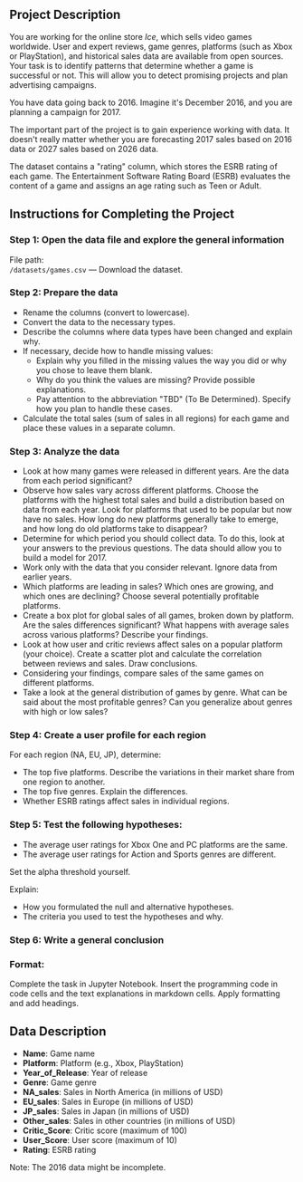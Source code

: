 ## Project Description

You are working for the online store *Ice*, which sells video games worldwide. User and expert reviews, game genres, platforms (such as Xbox or PlayStation), and historical sales data are available from open sources. Your task is to identify patterns that determine whether a game is successful or not. This will allow you to detect promising projects and plan advertising campaigns.

You have data going back to 2016. Imagine it's December 2016, and you are planning a campaign for 2017.

The important part of the project is to gain experience working with data. It doesn't really matter whether you are forecasting 2017 sales based on 2016 data or 2027 sales based on 2026 data.

The dataset contains a "rating" column, which stores the ESRB rating of each game. The Entertainment Software Rating Board (ESRB) evaluates the content of a game and assigns an age rating such as Teen or Adult.

## Instructions for Completing the Project

### Step 1: Open the data file and explore the general information

File path:  
`/datasets/games.csv` — Download the dataset.

### Step 2: Prepare the data

- Rename the columns (convert to lowercase).
- Convert the data to the necessary types.
- Describe the columns where data types have been changed and explain why.
- If necessary, decide how to handle missing values:
  - Explain why you filled in the missing values the way you did or why you chose to leave them blank.
  - Why do you think the values are missing? Provide possible explanations.
  - Pay attention to the abbreviation "TBD" (To Be Determined). Specify how you plan to handle these cases.
- Calculate the total sales (sum of sales in all regions) for each game and place these values in a separate column.

### Step 3: Analyze the data

- Look at how many games were released in different years. Are the data from each period significant?
- Observe how sales vary across different platforms. Choose the platforms with the highest total sales and build a distribution based on data from each year. Look for platforms that used to be popular but now have no sales. How long do new platforms generally take to emerge, and how long do old platforms take to disappear?
- Determine for which period you should collect data. To do this, look at your answers to the previous questions. The data should allow you to build a model for 2017.
- Work only with the data that you consider relevant. Ignore data from earlier years.
- Which platforms are leading in sales? Which ones are growing, and which ones are declining? Choose several potentially profitable platforms.
- Create a box plot for global sales of all games, broken down by platform. Are the sales differences significant? What happens with average sales across various platforms? Describe your findings.
- Look at how user and critic reviews affect sales on a popular platform (your choice). Create a scatter plot and calculate the correlation between reviews and sales. Draw conclusions.
- Considering your findings, compare sales of the same games on different platforms.
- Take a look at the general distribution of games by genre. What can be said about the most profitable genres? Can you generalize about genres with high or low sales?

### Step 4: Create a user profile for each region

For each region (NA, EU, JP), determine:

- The top five platforms. Describe the variations in their market share from one region to another.
- The top five genres. Explain the differences.
- Whether ESRB ratings affect sales in individual regions.

### Step 5: Test the following hypotheses:

- The average user ratings for Xbox One and PC platforms are the same.
- The average user ratings for Action and Sports genres are different.

Set the alpha threshold yourself.

Explain:
- How you formulated the null and alternative hypotheses.
- The criteria you used to test the hypotheses and why.

### Step 6: Write a general conclusion

### Format:

Complete the task in Jupyter Notebook. Insert the programming code in code cells and the text explanations in markdown cells. Apply formatting and add headings.

## Data Description

- **Name**: Game name
- **Platform**: Platform (e.g., Xbox, PlayStation)
- **Year_of_Release**: Year of release
- **Genre**: Game genre
- **NA_sales**: Sales in North America (in millions of USD)
- **EU_sales**: Sales in Europe (in millions of USD)
- **JP_sales**: Sales in Japan (in millions of USD)
- **Other_sales**: Sales in other countries (in millions of USD)
- **Critic_Score**: Critic score (maximum of 100)
- **User_Score**: User score (maximum of 10)
- **Rating**: ESRB rating

Note: The 2016 data might be incomplete.
```
